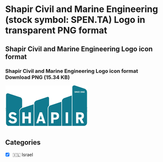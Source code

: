# Shapir Civil and Marine Engineering (stock symbol: SPEN.TA) Logo in transparent PNG format

## Shapir Civil and Marine Engineering Logo icon format

### Shapir Civil and Marine Engineering Logo icon format Download PNG (15.34 KB)

![Shapir Civil and Marine Engineering Logo icon format Download PNG (15.34 KB)](/img/orig/SPEN.TA-0273e2c0.png)



## Categories
- [x] 🇮🇱 Israel
